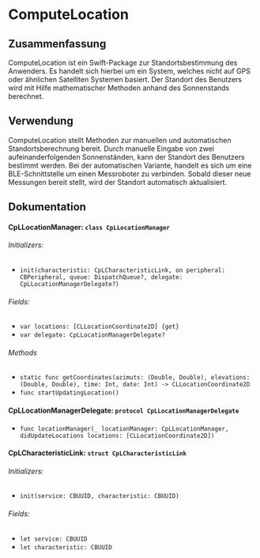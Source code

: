 # ComputeLocation

Zusammenfassung
----------------------

ComputeLocation ist ein Swift-Package zur Standortsbestimmung des Anwenders. Es handelt sich hierbei um ein System, welches nicht auf GPS oder ähnlichen Satelliten Systemen basiert.
Der Standort des Benutzers wird mit Hilfe mathematischer Methoden anhand des Sonnenstands berechnet.

Verwendung
--------------

ComputeLocation stellt Methoden zur manuellen und automatischen Standortsberechnung bereit. Durch manuelle Eingabe von zwei aufeinanderfolgenden Sonnenständen, kann der Standort des Benutzers bestimmt werden. Bei der automatischen Variante, handelt es sich um eine BLE-Schnittstelle um einen Messroboter zu verbinden. Sobald dieser neue Messungen bereit stellt, wird der Standort automatisch aktualisiert.

Dokumentation
-----------------
#### CpLLocationManager: `class CpLLocationManager`

###### Initializers:

* `init(characteristic: CpLCharacteristicLink, on peripheral: CBPeripheral, queue: DispatchQueue?, delegate: CpLLocationManagerDelegate?)`

###### Fields:

* `var locations: [CLLocationCoordinate2D] {get}`
*  `var delegate: CpLLocationManagerDelegate?`

###### Methods

* `static func getCoordinates(azimuts: (Double, Double), elevations: (Double, Double), time: Int, date: Int) -> CLLocationCoordinate2D`
* `func startUpdatingLocation()`

#### CpLLocationManagerDelegate: `protocol CpLLocationManagerDelegate`

* `func locationManager(_ locationManager: CpLLocationManager, didUpdateLocations locations: [CLLocationCoordinate2D])`

#### CpLCharacteristicLink: `struct CpLCharacteristicLink`

###### Initializers:

* `init(service: CBUUID, characteristic: CBUUID)`

###### Fields:

* `let service: CBUUID`
* `let characteristic: CBUUID`

